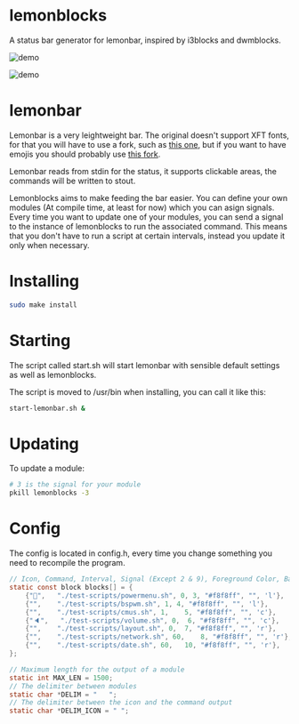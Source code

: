 # lemonblocks
A status bar generator for lemonbar, inspired by i3blocks and dwmblocks.

![demo](https://i.imgur.com/DuCCc2G.png)

![demo](https://i.imgur.com/J1X7mQu.png)


# lemonbar
Lemonbar is a very leightweight bar. The original doesn't support XFT fonts, for that you will have to use a fork, such as [this one](https://aur.archlinux.org/packages/lemonbar-xft-git/), but if you want to have emojis you should probably use [this fork](https://github.com/freundTech/bar).

Lemonbar reads from stdin for the status, it supports clickable areas, the commands will be written to stout.

Lemonblocks aims to make feeding the bar easier. You can define your own modules (At compile time, at least for now) which you can asign signals. Every time you want to update one of your modules, you can send a signal to the instance of lemonblocks to run the associated command. This means that you don't have to run a script at certain intervals, instead you update it only when necessary.

# Installing
```bash
sudo make install
```
# Starting

The script called start.sh will start lemonbar with sensible default settings as well as lemonblocks.

The script is moved to /usr/bin when installing, you can call it like this:
```bash
start-lemonbar.sh &
```

# Updating

To update a module:
```bash
# 3 is the signal for your module
pkill lemonblocks -3
```

# Config
The config is located in config.h, every time you change something you need to recompile the program.
```c
// Icon, Command, Interval, Signal (Except 2 & 9), Foreground Color, Background Color, Align (Needs to be specified in the correct order here, otherwise modules will overlap)
static const block blocks[] = {
	{"🍍",	"./test-scripts/powermenu.sh", 0, 3, "#f8f8ff", "", 'l'},
	{"",	"./test-scripts/bspwm.sh", 1, 4, "#f8f8ff", "", 'l'},
	{"",	"./test-scripts/cmus.sh", 1,	5, "#f8f8ff", "", 'c'},
	{"🔈",	"./test-scripts/volume.sh", 0,	6, "#f8f8ff", "", 'c'},
	{"",	"./test-scripts/layout.sh", 0,	7, "#f8f8ff", "", 'r'},
	{"",	"./test-scripts/network.sh", 60,	8, "#f8f8ff", "", 'r'},
	{"",	"./test-scripts/date.sh", 60,	10, "#f8f8ff", "", 'r'},
};

// Maximum length for the output of a module
static int MAX_LEN = 1500;
// The delimiter between modules
static char *DELIM = "   ";
// The delimiter between the icon and the command output
static char *DELIM_ICON = " ";
```
